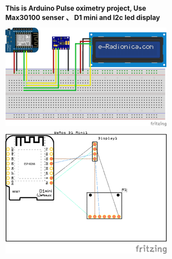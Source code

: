 This is Arduino Pulse oximetry project, Use Max30100 senser 、 
D1 mini and l2c led display
---
![schematic](https://github.com/is90057/arduino_Oximeter/blob/master/max30100_bb.png)

![PCB](https://github.com/is90057/arduino_Oximeter/blob/master/max30100_pcb.png)
